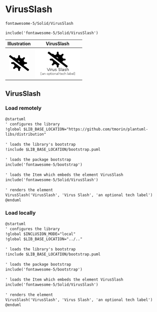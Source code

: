 # VirusSlash


```text
fontawesome-5/Solid/VirusSlash
```

```text
include('fontawesome-5/Solid/VirusSlash')
```



| Illustration | VirusSlash |
| :---: | :---: |
| ![illustration for Illustration](../../fontawesome-5/Solid/VirusSlash.png) | ![illustration for VirusSlash](../../fontawesome-5/Solid/VirusSlash.Local.png) |




## VirusSlash

### Load remotely
```plantuml
@startuml
' configures the library
!global $LIB_BASE_LOCATION="https://github.com/tmorin/plantuml-libs/distribution"

' loads the library's bootstrap
!include $LIB_BASE_LOCATION/bootstrap.puml

' loads the package bootstrap
include('fontawesome-5/bootstrap')

' loads the Item which embeds the element VirusSlash
include('fontawesome-5/Solid/VirusSlash')

' renders the element
VirusSlash('VirusSlash', 'Virus Slash', 'an optional tech label')
@enduml
```

### Load locally
```plantuml
@startuml
' configures the library
!global $INCLUSION_MODE="local"
!global $LIB_BASE_LOCATION="../.."

' loads the library's bootstrap
!include $LIB_BASE_LOCATION/bootstrap.puml

' loads the package bootstrap
include('fontawesome-5/bootstrap')

' loads the Item which embeds the element VirusSlash
include('fontawesome-5/Solid/VirusSlash')

' renders the element
VirusSlash('VirusSlash', 'Virus Slash', 'an optional tech label')
@enduml
```

